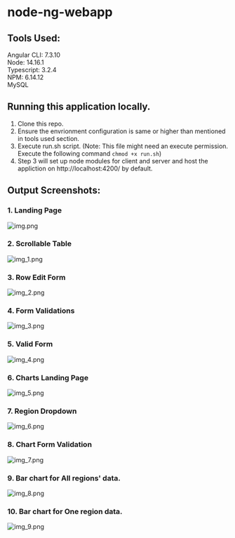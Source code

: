 # node-ng-webapp

## Tools Used:
Angular CLI: 7.3.10   
Node: 14.16.1    
Typescript: 3.2.4   
NPM: 6.14.12  
MySQL   

## Running this application locally.
1. Clone this repo.  
2. Ensure the envrionment configuration is same or higher than mentioned in tools used section.
3. Execute run.sh script. (Note: This file might need an execute permission. Execute the following command ```chmod +x run.sh```)
4. Step 3 will set up node modules for client and server and host the appliction on http://localhost:4200/ by default.

## Output Screenshots:
### 1. Landing Page
![img.png](https://github.com/abhigyani/node-ng-webapp/blob/master/output/1%20Landing%20Page.png)

### 2. Scrollable Table
![img_1.png](https://github.com/abhigyani/node-ng-webapp/blob/master/output/2%20Horizontally%20scrollable%20table.png)

### 3. Row Edit Form
![img_2.png](https://github.com/abhigyani/node-ng-webapp/blob/master/output/3%20Row%20Edit%20Form.png)

### 4. Form Validations
![img_3.png](https://github.com/abhigyani/node-ng-webapp/blob/master/output/4%20Form%20Validations.png)

### 5. Valid Form
![img_4.png](https://github.com/abhigyani/node-ng-webapp/blob/master/output/5%20Valid%20Form.png)

### 6. Charts Landing Page
![img_5.png](https://github.com/abhigyani/node-ng-webapp/blob/master/output/6%20Charts%20Landing%20Page.png)

### 7. Region Dropdown
![img_6.png](https://github.com/abhigyani/node-ng-webapp/blob/master/output/7%20Regions%20dropdown.png)

### 8. Chart Form Validation
![img_7.png](https://github.com/abhigyani/node-ng-webapp/blob/master/output/8%20Charts%20form%20validation.png)

### 9. Bar chart for All regions' data.
![img_8.png](https://github.com/abhigyani/node-ng-webapp/blob/master/output/9%20All%20region%20data%20plot.png)

### 10. Bar chart for One region data.
![img_9.png](https://github.com/abhigyani/node-ng-webapp/blob/master/output/10%20One%20region%20data%20plot.png)
